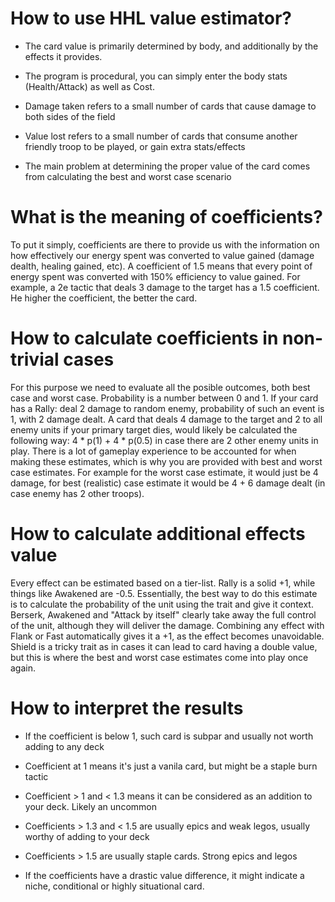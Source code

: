 # How to use HHL value estimator?

- The card value is primarily determined by body, and additionally by the effects it provides.

- The program is procedural, you can simply enter the body stats (Health/Attack) as well as Cost.

- Damage taken refers to a small number of cards that cause damage to both sides of the field

- Value lost refers to a small number of cards that consume another friendly troop to be played,
or gain extra stats/effects

- The main problem at determining the proper value of the card comes from calculating the best
and worst case scenario


# What is the meaning of coefficients?

To put it simply, coefficients are there to provide us with the information on how effectively our
energy spent was converted to value gained (damage dealth, healing gained, etc). A coefficient of 1.5
means that every point of energy spent was converted with 150% efficiency to value gained. For example,
a 2e tactic that deals 3 damage to the target has a 1.5 coefficient. He higher the coefficient, the
better the card.

# How to calculate coefficients in non-trivial cases

For this purpose we need to evaluate all the posible outcomes, both best case and worst case.
Probability is a number between 0 and 1. If your card has a Rally: deal 2 damage to random enemy,
probability of such an event is 1, with 2 damage dealt. A card that deals 4 damage to the target
and 2 to all enemy units if your primary target dies, would likely be calculated the following way:
4 * p(1) + 4 * p(0.5) in case there are 2 other enemy units in play. There is a lot of gameplay
experience to be accounted for when making these estimates, which is why you are provided with
best and worst case estimates. For example for the worst case estimate, it would just be 4 damage,
for best (realistic) case estimate it would be 4 + 6 damage dealt (in case enemy has 2 other troops).

# How to calculate additional effects value

Every effect can be estimated based on a tier-list. Rally is a solid +1, while things like Awakened
are -0.5. Essentially, the best way to do this estimate is to calculate the probability of the unit
using the trait and give it context. Berserk, Awakened and "Attack by itself" clearly take away the
full control of the unit, although they will deliver the damage. Combining any effect with Flank or
Fast automatically gives it a +1, as the effect becomes unavoidable. Shield is a tricky trait as in
cases it can lead to card having a double value, but this is where the best and worst case estimates
come into play once again.

# How to interpret the results

- If the coefficient is below 1, such card is subpar and usually not worth adding to any deck
- Coefficient at 1 means it's just a vanila card, but might be a staple burn tactic
- Coefficient > 1 and  < 1.3 means it can be considered as an addition to your deck. Likely an uncommon
- Coefficients > 1.3 and < 1.5 are usually epics and weak legos, usually worthy of adding to your deck
- Coefficients > 1.5 are usually staple cards. Strong epics and legos

- If the coefficients have a drastic value difference, it might indicate a niche, conditional or highly 
situational card.
